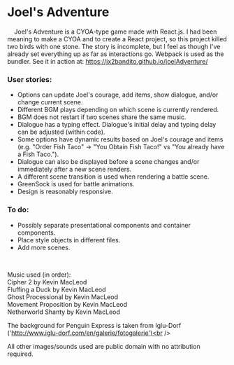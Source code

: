 # Joel's Adventure

 &nbsp;&nbsp;&nbsp; Joel's Adventure is a CYOA-type game made with React.js. I had been meaning to make a CYOA and to create a React project, so this project killed two birds with one stone. The story is incomplete, but I feel as though I've already set everything up as far as interactions go. Webpack is used as the bundler. See it in action at: https://jx2bandito.github.io/joelAdventure/
  
  
### User stories: <br />
* Options can update Joel's courage, add items, show dialogue, and/or change current scene.
* Different BGM plays depending on which scene is currently rendered.
* BGM does not restart if two scenes share the same music. 
* Dialogue has a typing effect. Dialogue's initial delay and typing delay can be adjusted (within code). 
* Some options have dynamic results based on Joel's courage and items (e.g. "Order Fish Taco" -> "You Obtain Fish Taco!" vs "You already have a Fish Taco.").
* Dialogue can also be displayed before a scene changes and/or immediately after a new scene renders.
* A different scene transition is used when rendering a battle scene.
* GreenSock is used for battle animations.
* Design is reasonably responsive.
    
###  To do: <br />
* Possibly separate presentational components and container components. 
* Place style objects in different files. 
* Add more scenes. 
<br />

Music used (in order):<br />
Cipher 2 by Kevin MacLeod <br />
Fluffing a Duck by Kevin MacLeod<br />
Ghost Processional by Kevin MacLeod<br />
Movement Proposition by Kevin MacLeod<br />
Netherworld Shanty by Kevin MacLeod<br />

The background for Penguin Express is taken from Iglu-Dorf ('http://www.iglu-dorf.com/en/galerie/fotogalerie')<br />

All other images/sounds used are public domain with no attribution required.<br />
